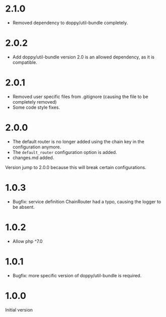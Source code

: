 # 2.1.0

* Removed dependency to doppy/util-bundle completely.

# 2.0.2

* Add doppy/util-bundle version 2.0 is an allowed dependency, as it is compatible.

# 2.0.1

* Removed user specific files from .gitignore (causing the file to be completely removed)
* Some code style fixes.

# 2.0.0

* The default router is no longer added using the chain key in the configuration anymore.
* The `default_router` configuration option is added.
* changes.md added.

Version jump to 2.0.0 because this will break certain configurations.

# 1.0.3

* Bugfix: service definition ChainRouter had a typo, causing the logger to be absent.

# 1.0.2

* Allow php ^7.0

# 1.0.1

* Bugfix: more specific version of doppy/util-bundle is required.

# 1.0.0

Initial version
